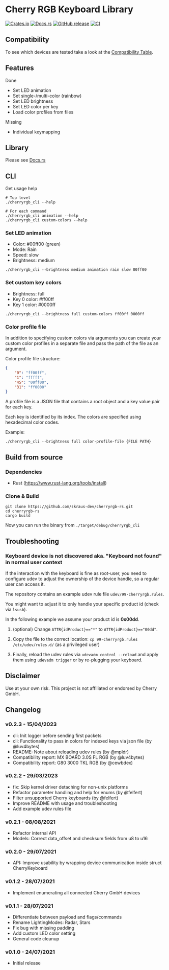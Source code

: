 # Cherry RGB Keyboard Library

[![Crates.io](https://img.shields.io/crates/v/cherryrgb.svg)](https://crates.io/crates/cherryrgb)
[![Docs.rs](https://docs.rs/cherryrgb/badge.svg)](https://docs.rs/cherryrgb)
[![GitHub release](https://img.shields.io/github/v/release/skraus-dev/cherryrgb-rs?include_prereleases)](https://github.com/skraus-dev/cherryrgb-rs/releases/latest)
[![CI](https://github.com/skraus-dev/cherryrgb-rs/workflows/CI/badge.svg)](https://github.com/skraus-dev/cherryrgb-rs/actions)

## Compatibility

To see which devices are tested take a look at the [Compatibility Table](COMPATIBILITY.md).

## Features

Done

* Set LED animation
* Set single-/multi-color (rainbow)
* Set LED brightness
* Set LED color per key
* Load color profiles from files

Missing

* Individual keymapping

## Library

Please see [Docs.rs](https://docs.rs/cherryrgb)

## CLI

Get usage help

```shell
# Top level
./cherryrgb_cli --help

# For each command
./cherryrgb_cli animation --help
./cherryrgb_cli custom-colors --help
```

### Set LED animation

* Color: #00ff00 (green)
* Mode: Rain
* Speed: slow
* Brightness: medium

```shell
./cherryrgb_cli --brightness medium animation rain slow 00ff00
```

### Set custom key colors

* Brightness: full
* Key 0 color: #ff00ff
* Key 1 color: #0000ff

```shell
./cherryrgb_cli --brightness full custom-colors ff00ff 0000ff
```

### Color profile file

In addition to specifying custom colors via arguments you can create your custom color profiles in a separate file and pass the path of the file as an argument.

Color profile file structure:

```json
{
    "0": "ff00ff",
    "1": "fffff",
    "45": "00ff00",
    "31": "ff0000"
}
```

A profile file is a JSON file that contains a root object and a key value pair for each key.

Each key is identified by its index. The colors are specified using hexadecimal color codes.

Example:

```shell
./cherryrgb_cli --brightness full color-profile-file {FILE PATH}
```

## Build from source

### Dependencies

* Rust (<https://www.rust-lang.org/tools/install>)

### Clone & Build

```shell
git clone https://github.com/skraus-dev/cherryrgb-rs.git
cd cherryrgb-rs
cargo build
```

Now you can run the binary from `./target/debug/cherryrgb_cli`

## Troubleshooting

### Keyboard device is not discovered aka. "Keyboard not found" in normal user context

If the interaction with the keyboard is fine as root-user, you need to configure udev
to adjust the ownership of the device handle, so a regular user can access it.

The repository contains an example udev rule file `udev/99-cherryrgb.rules`.

You might want to adjust it to only handle your specific product id (check via `lsusb`).

In the following example we assume your product id is **0x00dd**.

1. (optional) Change `ATTR{idProduct}=="*"` to `ATTR{idProduct}=="00dd"`.

2. Copy the file to the correct location: `cp 99-cherryrgb.rules /etc/udev/rules.d/` (as a privileged user)

3. Finally, reload the udev rules via `udevadm control --reload` and apply them using `udevadm trigger` or by re-plugging your keyboard.

## Disclaimer

Use at your own risk.
This project is not affiliated or endorsed by Cherry GmbH.

## Changelog

### v0.2.3 - 15/04/2023

* cli: Init logger before sending first packets
* cli: Functionality to pass in colors for indexed keys via json file (by @luv4bytes)
* README: Note about reloading udev rules (by @mpldr)
* Compatibility report: MX BOARD 3.0S FL RGB (by @luv4bytes)
* Compatibility report: G80 3000 TKL RGB (by @cewbdex)

### v0.2.2 - 29/03/2023

* fix: Skip kernel driver detaching for non-unix platforms
* Refactor parameter handling and help for enums (by @felfert)
* Filter unsupported Cherry keyboards (by @felfert)
* Improve README with usage and troubleshooting
* Add example udev rules file

### v0.2.1 - 08/08/2021

* Refactor internal API
* Models: Correct data_offset and checksum fields from u8 to u16

### v0.2.0 - 29/07/2021

* API: Improve usability by wrapping device communication inside struct CherryKeyboard

### v0.1.2 - 28/07/2021

* Implement enumerating all connected Cherry GmbH devices

### v0.1.1 - 28/07/2021

* Differentiate between payload and flags/commands
* Rename LightingModes: Radar, Stars
* Fix bug with missing padding
* Add custom LED color setting
* General code cleanup

### v0.1.0 - 24/07/2021

* Initial release
